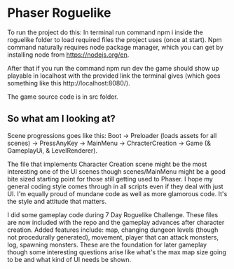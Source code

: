 # Phaser Roguelike

To run the project do this: 
In terminal run command npm i inside the roguelike folder to load required files the project uses (once at start).
Npm command naturally requires node package manager, which you can get by installing node from https://nodejs.org/en.

After that if you run the command npm run dev the game should show up playable in localhost with the provided link 
the terminal gives (which goes something like this http://localhost:8080/).

The game source code is in src folder.

## So what am I looking at?

Scene progressions goes like this: Boot -> Preloader (loads assets for all scenes) -> PressAnyKey -> MainMenu -> ChracterCreation -> Game (& GameplayUi, & LevelRenderer). 

The file that implements Character Creation scene might be the most interesting one of the UI scenes though scenes/MainMenu might be a good bite sized starting point for those still getting used to Phaser. I hope my general coding style comes through in all scripts even if they deal with just UI. I'm equally proud of mundane code as well as more glamorous code. It's the style and attitude that matters.

I did some gameplay code during 7 Day Roguelike Challenge. These files are now included with the repo and the gameplay advances after character creation. Added features include: map, changing dungeon levels (though not procedurally generated), movement, player that can attack monsters, log, spawning monsters. These are the foundation for later gameplay though some interesting questions arise like what's the max map size going to be and what kind of UI needs be shown.